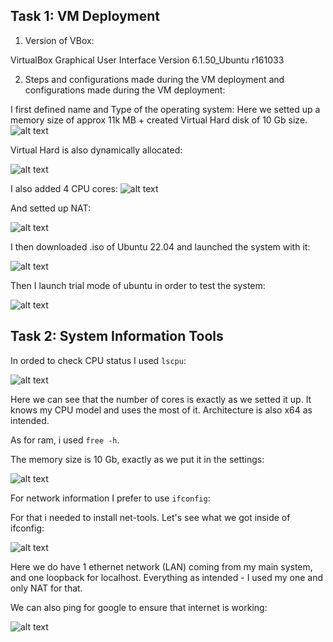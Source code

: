 
## Task 1: VM Deployment

1. Version of VBox:

VirtualBox Graphical User Interface Version 6.1.50_Ubuntu r161033

2. Steps and configurations made during the VM deployment and configurations made during the VM deployment:

I first defined name and Type of the operating system:
Here we setted up a memory size of approx 11k MB + created Virtual Hard disk of 10 Gb size.
![alt text](pics/initial_config1.png)

Virtual Hard is also dynamically allocated:

![alt text](pics/initial_config2.png)

I also added 4 CPU cores:
![alt text](pics/CPU.png)

And setted up NAT:

![alt text](pics/NAT.png)


I then downloaded .iso of Ubuntu 22.04 and launched the system with it:

![alt text](pics/loading.png)

Then I launch trial mode of ubuntu in order to test the system:

![alt text](pics/ubuntu.png)

## Task 2: System Information Tools

In orded to check CPU status I used `lscpu`:

![alt text](pics/lscpu.png)

Here we can see that the number of cores is exactly as we setted it up. It knows my CPU model and uses the most of it. Architecture is also x64 as intended.

As for ram, i used `free -h`.


The memory size is 10 Gb, exactly as we put it in the settings:

![alt text](pics/ram.png)


For network information I prefer to use `ifconfig`:

For that i needed to install net-tools. Let's see what we got inside of ifconfig:

![alt text](pics/network.png)

Here we do have 1 ethernet network (LAN) coming from my main system, and one loopback for localhost. Everything as intended - I used my one and only NAT for that. 

We can also ping for google to ensure that internet is working:

![alt text](pics/ping.png)